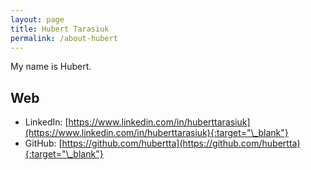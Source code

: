 ```yaml
---
layout: page
title: Hubert Tarasiuk
permalink: /about-hubert
---
```


My name is Hubert.

## Web 

- LinkedIn: [https://www.linkedin.com/in/huberttarasiuk](https://www.linkedin.com/in/huberttarasiuk){:target="\_blank"}
- GitHub: [https://github.com/hubertta](https://github.com/hubertta){:target="\_blank"}
